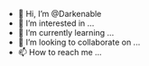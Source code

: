 - 👋 Hi, I’m @Darkenable
- 👀 I’m interested in ...
- 🌱 I’m currently learning ...
- 💞️ I’m looking to collaborate on ...
- 📫 How to reach me ...

<!---
Darkenable/Darkenable is a ✨ special ✨ repository because its `README.md` (this file) appears on your GitHub profile.
You can click the Preview link to take a look at your changes.
--->
